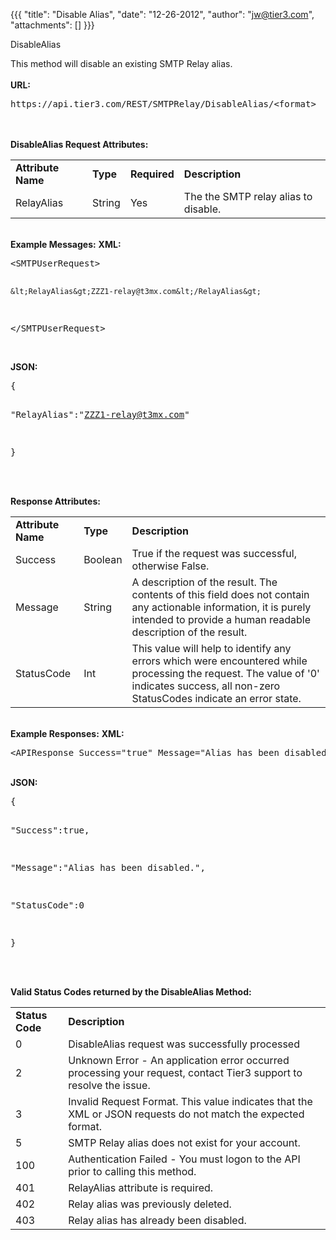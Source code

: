 {{{
  "title": "Disable Alias",
  "date": "12-26-2012",
  "author": "jw@tier3.com",
  "attachments": []
}}}

DisableAlias
<p>This method will disable an existing SMTP Relay alias.
  <br />
  <br /><strong>URL:</strong>
</p>
<pre>https://api.tier3.com/REST/SMTPRelay/DisableAlias/&lt;format&gt;</pre>
<p>
  <br />
  <br /><strong>DisableAlias Request Attributes:</strong>
</p>
<table>
  <tbody>
    <tr>
      <td><strong>Attribute Name</strong>
      </td>
      <td><strong>Type</strong>
      </td>
      <td><strong>Required</strong>
      </td>
      <td><strong>Description</strong>
      </td>
    </tr>
    <tr>
      <td>RelayAlias</td>
      <td>String</td>
      <td>Yes</td>
      <td>The the SMTP relay alias to disable.</td>
    </tr>
  </tbody>
</table>
<p>
  <br /><strong>Example Messages:</strong>&nbsp;<strong>XML:</strong>
</p>
<pre>&lt;SMTPUserRequest&gt;

    &lt;RelayAlias&gt;ZZZ1-relay@t3mx.com&lt;/RelayAlias&gt;

&lt;/SMTPUserRequest&gt;</pre>
<p>
  <br /><strong>JSON:</strong>
</p>
<pre>{

  "RelayAlias":"ZZZ1-relay@t3mx.com"

}</pre>
<p>
  <br />
  <br /><strong>Response Attributes:</strong>
</p>
<table>
  <tbody>
    <tr>
      <td><strong>Attribute Name</strong>
      </td>
      <td><strong>Type</strong>
      </td>
      <td><strong>Description</strong>
      </td>
    </tr>
    <tr>
      <td>Success</td>
      <td>Boolean</td>
      <td>True if the request was successful, otherwise False.</td>
    </tr>
    <tr>
      <td>Message</td>
      <td>String</td>
      <td>A description of the result. The contents of this field does not contain any actionable information, it is purely intended to provide a human readable description of the result.</td>
    </tr>
    <tr>
      <td>StatusCode</td>
      <td>Int</td>
      <td>This value will help to identify any errors which were encountered while processing the request. The value of '0' indicates success, all non-zero StatusCodes indicate an error state.</td>
    </tr>
  </tbody>
</table>
<p>
  <br /><strong>Example Responses:</strong>&nbsp;<strong>XML:</strong>
</p>
<pre>&lt;APIResponse Success="true" Message="Alias has been disabled." StatusCode="0" /&gt;</pre>
<p>
  <br /><strong>JSON:</strong>
</p>
<pre>{

  "Success":true,

  "Message":"Alias has been disabled.",

  "StatusCode":0 

}</pre>
<p>
  <br />
  <br /><strong>Valid Status Codes returned by the DisableAlias Method:</strong>
</p>
<table>
  <tbody>
    <tr>
      <td><strong>Status Code</strong>
      </td>
      <td><strong>Description</strong>
      </td>
    </tr>
    <tr>
      <td>0</td>
      <td>DisableAlias request was successfully processed</td>
    </tr>
    <tr>
      <td>2</td>
      <td>Unknown Error - An application error occurred processing your request, contact Tier3 support to resolve the issue.</td>
    </tr>
    <tr>
      <td>3</td>
      <td>Invalid Request Format. This value indicates that the XML or JSON requests do not match the expected format.</td>
    </tr>
    <tr>
      <td>5</td>
      <td>SMTP Relay alias does not exist for your account.</td>
    </tr>
    <tr>
      <td>100</td>
      <td>Authentication Failed - You must logon to the API prior to calling this method.</td>
    </tr>
    <tr>
      <td>401</td>
      <td>RelayAlias attribute is required.</td>
    </tr>
    <tr>
      <td>402</td>
      <td>Relay alias was previously deleted.</td>
    </tr>
    <tr>
      <td>403</td>
      <td>Relay alias has already been disabled.</td>
    </tr>
  </tbody>
</table>